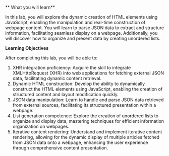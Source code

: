 ** What you will learn**

In this lab, you will explore the dynamic creation of HTML elements using JavaScript, enabling the manipulation and
real-time construction of webpage content. You will learn to parse JSON data to extract and structure information,
facilitating seamless display on a webpage. Additionally, you will discover how to organize and present data by
creating unordered lists.

**Learning Objectives**

After completing this lab, you will be able to:
1. XHR integration proficiency: Acquire the skill to integrate XMLHttpRequest (XHR) into web applications for 
   fetching external JSON data, facilitating dynamic content retrieval.
2. Dynamic HTML construction: Develop the ability to dynamically construct the HTML elements using JavaScript, enabling the
   creation of structured content and layout modification quickly.
3. JSON data manipulation: Learn to handle and parse JSON data retrieved from external sources, facilitating its structured
   presentation within a webpage.
4. List generation competence: Explore the creation of unordered lists to organize and display data, mastering techniques
   for efficient information organization on webpages.
5. Iterative content rendering: Understand and implement iterative content rendering, allowing for the dynamic display of
   multiple articles fetched from JSON data onto a webpage, enhancing the user experience through comprehensive content
   presentation.
